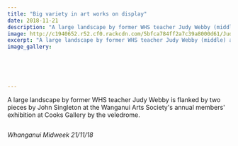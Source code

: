 ```yaml
---
title: "Big variety in art works on display"
date: 2018-11-21
description: "A large landscape by former WHS teacher Judy Webby (middle) at the Wanganui Arts Society's annual members' exhibition at..."
image: http://c1940652.r52.cf0.rackcdn.com/5bfca784ff2a7c39a8000d61/Judy-Webby-320-Midweek-21-nov-picture.jpg
excerpt: "A large landscape by former WHS teacher Judy Webby (middle) at the Wanganui Arts Society's annual members' exhibition at Cooks Gallery by the veledrome."
image_gallery:
    
    
    
    
    
---
```


<p>A large landscape by former WHS teacher Judy Webby is flanked by two pieces by John Singleton at the Wanganui Arts Society's annual members' exhibition at Cooks Gallery by the veledrome.</p>
<p><img src="/uploads/5bfca55eff2a7c39a8000d5d/Judy-Webby-Midweek-21-nov-write-up.PNG" alt="" /></p>
<p><em>Whanganui Midweek 21/11/18</em></p>

